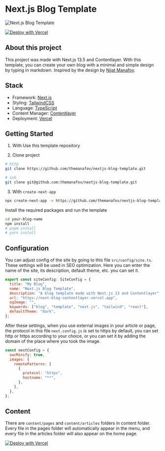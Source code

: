 # Next.js Blog Template

![Next.js Blog Template](https://next-blog-contentlayer.vercel.app/static/before-you-start/blog-template.png)

[![Deploy with Vercel](https://vercel.com/button)](https://vercel.com/new/clone?repository-url=https%3A%2F%2Fgithub.com%2Fthemanafov%2Fnextjs-blog-template)

## About this project

This project was made with Next.js 13.5 and Contentlayer. With this template, you can create your own blog with a minimal and simple design by typing in markdown. Inspired by the design by [Nijat Manafov](https://nijatmanafov.com).

## Stack

- Framework: [Next.js](https://nextjs.org)
- Styling: [TailwindCSS](https://tailwindcss.com)
- Language: [TypeScript](https://typescriptlang.org)
- Content Manager: [Contentlayer](https://contentlayer.dev)
- Deployment: [Vercel](https://vercel.com)

## Getting Started

1. With Use this template repository

2. Clone project

```sh
# http
git clone https://github.com/themanafov/nextjs-blog-template.git
```

```sh
# ssh
git clone git@github.com:themanafov/nextjs-blog-template.git
```

3. With `create-next-app`

```sh
npx create-next-app -e https://github.com/themanafov/nextjs-blog-template your-blog-name
```

Install the required packages and run the template

```sh
cd your-blog-name
npm install
# pnpm install
# yarn install
```

## Configuration

You can adjust config of the site by going to this file `src/config/site.ts`.
These settings will be used in SEO optimization.
Here you can enter the name of the site, its description, default theme, etc. you can set it.

```javascript
export const siteConfig: SiteConfig = {
  title: "My Blog",
  name: "Next.js Blog Template",
  description: "A blog template made with Next.js 13 and Contentlayer",
  url: "https://next-blog-contentlayer.vercel.app",
  ogImage: "",
  keywords: ["blog", "template", "next.js", "tailwind", "react"],
  defaultTheme: "dark",
};
```

After these settings, when you use external images in your article or page, the protocol in this file `next.config.js` is set to https by default, you can set http or https according to your choice, or you can set it by adding the domain of the place where you took the image.

```javascript
const nextConfig = {
  swcMinify: true,
  images: {
    remotePatterns: [
      {
        protocol: "https",
        hostname: "**",
      },
    ],
  },
};
```

## Content

There are `content/pages` and `content/articles` folders in content folder. Every file in the pages folder will automatically appear in the menu, and every file in the articles folder will also appear on the home page.

[![Deploy with Vercel](https://vercel.com/button)](https://vercel.com/new/clone?repository-url=https%3A%2F%2Fgithub.com%2Fthemanafov%2Fnextjs-blog-template)
